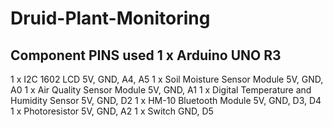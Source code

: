 # Druid-Plant-Monitoring

Component
PINS used
1 x Arduino UNO R3
-
1 x I2C 1602 LCD
5V, GND, A4, A5
1 x Soil Moisture Sensor Module
5V, GND, A0
1 x Air Quality Sensor Module
5V, GND, A1
1 x Digital Temperature and Humidity Sensor
5V, GND, D2
1 x HM-10 Bluetooth Module
5V, GND, D3, D4
1 x Photoresistor
5V, GND, A2
1 x Switch
GND, D5

